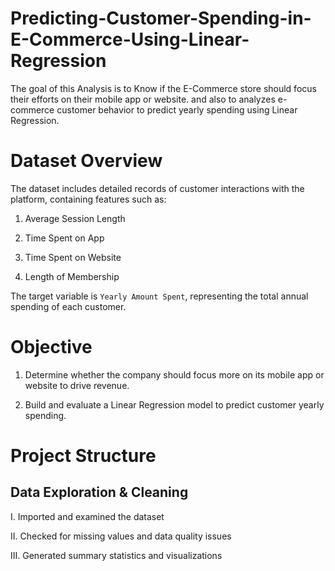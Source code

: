# Predicting-Customer-Spending-in-E-Commerce-Using-Linear-Regression
The goal of this Analysis is to Know if the E-Commerce store should focus their efforts on their mobile app or website. and also to analyzes e-commerce customer behavior to predict yearly spending using Linear Regression.

# Dataset Overview

The dataset includes detailed records of customer interactions with the platform, containing features such as:

1. Average Session Length

2. Time Spent on App

3. Time Spent on Website

4. Length of Membership

The target variable is ` Yearly Amount Spent `, representing the total annual spending of each customer.

# Objective

1. Determine whether the company should focus more on its mobile app or website to drive revenue.

2. Build and evaluate a Linear Regression model to predict customer yearly spending.

# Project Structure

## Data Exploration & Cleaning

I. Imported and examined the dataset



II. Checked for missing values and data quality issues

III. Generated summary statistics and visualizations
